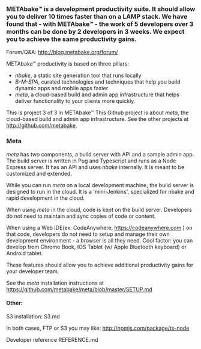 
### METAbake&trade; is a development productivity suite. It should allow you to deliver 10 times faster than on a LAMP stack. We have found that - with METAbake&trade; - the work of 5 developers over 3 months can be done by 2 developers in 3 weeks. We expect you to achieve the same productivity gains.


Forum/Q&A: http://blog.metabake.org/forum/

METAbake&trade; productivity is based on three pillars:
- _nbake_, a static site generation tool that runs locally
- _B-M-SPA_, curated technologies and techniques that help you build dynamic apps and mobile apps faster
- _meta_, a cloud-based build and admin app infrastructure that helps deliver functionality to your clients more quickly.

This is project 3 of 3 in METAbake&trade; This Github project is about _meta_, the cloud-based build and admin app infrastructure. See the other projects at http://github.com/metabake.


### Meta
_meta_ has two components, a build server with API and a sample admin app.
The build server is written in Pug and Typescript and runs as a Node Express server. It has an API and uses _nbake_ internally. It is meant to be customized and extended.


While you can run _meta_ on a local development machine, the build server is designed to run in the cloud. It is a 'mini-Jenkins', specialized for nbake and rapid development in the cloud.

When using _meta_ in the cloud, code is kept on the build server. Developers do not need to maintain and sync copies of code or content.

When using a Web IDE(ex: CodeAnywhere, https://codeanywhere.com ) on that code, developers do not need to setup and manage their own development environment - a browser is all they need. Cool factor: you can develop from Chrome Book, IOS Tablet (w/ Apple Bluetooth keyboard) or Android tablet.

These features should allow you to achieve additional productivity gains for your developer team.

See the _meta_ installation instructions at
https://github.com/metabake/meta/blob/master/SETUP.md

#### Other:

S3 installation:
S3.md

In both cases, FTP or S3 you may like:
http://npmjs.com/package/ts-node


Developer reference
REFERENCE.md


